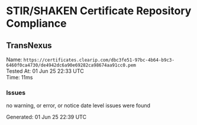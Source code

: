 # STIR/SHAKEN Certificate Repository Compliance

## TransNexus

Name: `https://certificates.clearip.com/dbc3fe51-97bc-4b64-b9c3-6460f0ca4730/de4942dc6a90e69282ca98674aa91cc0.pem`\
Tested At: 01 Jun 25 22:33 UTC\
Time: 11ms

### Issues

no warning, or error, or notice date level issues were found

Generated: 01 Jun 25 22:39 UTC